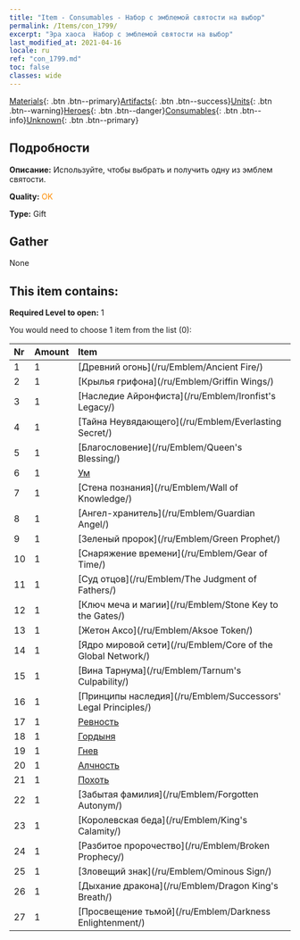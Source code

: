 ```yaml
---
title: "Item - Consumables - Набор с эмблемой святости на выбор"
permalink: /Items/con_1799/
excerpt: "Эра хаоса  Набор с эмблемой святости на выбор"
last_modified_at: 2021-04-16
locale: ru
ref: "con_1799.md"
toc: false
classes: wide
---
```

 [Materials](/ru/Items/){: .btn .btn--primary}[Artifacts](/ru/Items/Artifacts/){: .btn .btn--success}[Units](/ru/Items/Units/){: .btn .btn--warning}[Heroes](/ru/Items/Heroes/){: .btn .btn--danger}[Consumables](/ru/Items/Consumables/){: .btn .btn--info}[Unknown](/ru/Items/Unknown/){: .btn .btn--primary}

## Подробности
 **Описание:** Используйте, чтобы выбрать и получить одну из эмблем святости.

 **Quality:** <span style="color: #FF8C00">OK</span>

 **Type:** Gift

## Gather

  None

## This item contains:

 **Required Level to open:** 1

 You would need to choose 1 item from the list (0):

  | Nr | Amount |     Item    |
  |:---|:-------|:------------|
  | 1 | 1 | [Древний огонь](/ru/Emblem/Ancient Fire/) |  | 
  | 2 | 1 | [Крылья грифона](/ru/Emblem/Griffin Wings/) |  | 
  | 3 | 1 | [Наследие Айронфиста](/ru/Emblem/Ironfist's Legacy/) |  | 
  | 4 | 1 | [Тайна Неувядающего](/ru/Emblem/Everlasting Secret/) |  | 
  | 5 | 1 | [Благословение](/ru/Emblem/Queen's Blessing/) |  | 
  | 6 | 1 | [Ум](/ru/Emblem/Witness/) |  | 
  | 7 | 1 | [Стена познания](/ru/Emblem/Wall of Knowledge/) |  | 
  | 8 | 1 | [Ангел-хранитель](/ru/Emblem/Guardian Angel/) |  | 
  | 9 | 1 | [Зеленый пророк](/ru/Emblem/Green Prophet/) |  | 
  | 10 | 1 | [Снаряжение времени](/ru/Emblem/Gear of Time/) |  | 
  | 11 | 1 | [Суд отцов](/ru/Emblem/The Judgment of Fathers/) |  | 
  | 12 | 1 | [Ключ меча и магии](/ru/Emblem/Stone Key to the Gates/) |  | 
  | 13 | 1 | [Жетон Аксо](/ru/Emblem/Aksoe Token/) |  | 
  | 14 | 1 | [Ядро мировой сети](/ru/Emblem/Core of the Global Network/) |  | 
  | 15 | 1 | [Вина Тарнума](/ru/Emblem/Tarnum's Culpability/) |  | 
  | 16 | 1 | [Принципы наследия](/ru/Emblem/Successors' Legal Principles/) |  | 
  | 17 | 1 | [Ревность](/ru/Emblem/Jealousy/) |  | 
  | 18 | 1 | [Гордыня](/ru/Emblem/Arrogance/) |  | 
  | 19 | 1 | [Гнев](/ru/Emblem/Anger/) |  | 
  | 20 | 1 | [Алчность](/ru/Emblem/Greed/) |  | 
  | 21 | 1 | [Похоть](/ru/Emblem/Lust/) |  | 
  | 22 | 1 | [Забытая фамилия](/ru/Emblem/Forgotten Autonym/) |  | 
  | 23 | 1 | [Королевская беда](/ru/Emblem/King's Calamity/) |  | 
  | 24 | 1 | [Разбитое пророчество](/ru/Emblem/Broken Prophecy/) |  | 
  | 25 | 1 | [Зловещий знак](/ru/Emblem/Ominous Sign/) |  | 
  | 26 | 1 | [Дыхание дракона](/ru/Emblem/Dragon King's Breath/) |  | 
  | 27 | 1 | [Просвещение тьмой](/ru/Emblem/Darkness Enlightenment/) |  | 
